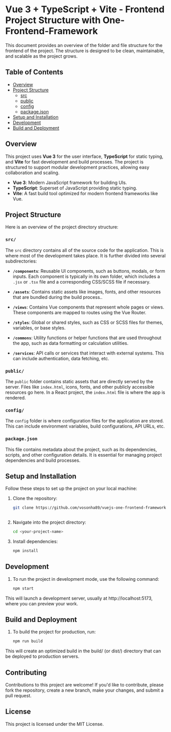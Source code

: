 
# Vue 3 + TypeScript + Vite - Frontend Project Structure with One-Frontend-Framework

This document provides an overview of the folder and file structure for the frontend of the project. The structure is designed to be clean, maintainable, and scalable as the project grows.

## Table of Contents

- [Overview](#overview)
- [Project Structure](#project-structure)
  - [src](#src)
  - [public](#public)
  - [config](#config)
  - [package.json](#packagejson)
- [Setup and Installation](#setup-and-installation)
- [Development](#development)
- [Build and Deployment](#build-and-deployment)

## Overview

This project uses **Vue 3** for the user interface, **TypeScript** for static typing, and **Vite** for fast development and build processes. The project is structured to support modular development practices, allowing easy collaboration and scaling.

- **Vue 3**: Modern JavaScript framework for building UIs.
- **TypeScript**: Superset of JavaScript providing static typing.
- **Vite**: A fast build tool optimized for modern frontend frameworks like Vue.

## Project Structure

Here is an overview of the project directory structure:


### `src/`

The `src` directory contains all of the source code for the application. This is where most of the development takes place. It is further divided into several subdirectories:

- **`/components`**: Reusable UI components, such as buttons, modals, or form inputs. Each component is typically in its own folder, which includes a `.jsx` or `.tsx` file and a corresponding CSS/SCSS file if necessary.

- **`/assets`**: Contains static assets like images, fonts, and other resources that are bundled during the build process..

- **`/views`**: Contains Vue components that represent whole pages or views. These components are mapped to routes using the Vue Router.

- **`/styles`**: Global or shared styles, such as CSS or SCSS files for themes, variables, or base styles.

- **`/commons`**: Utility functions or helper functions that are used throughout the app, such as data formatting or calculation utilities.

- **`/services`**: API calls or services that interact with external systems. This can include authentication, data fetching, etc.

### `public/`

The `public` folder contains static assets that are directly served by the server. Files like `index.html`, icons, fonts, and other publicly accessible resources go here. In a React project, the `index.html` file is where the app is rendered.


### `config/`

The `config` folder is where configuration files for the application are stored. This can include environment variables, build configurations, API URLs, etc.

### `package.json`

This file contains metadata about the project, such as its dependencies, scripts, and other configuration details. It is essential for managing project dependencies and build processes.

## Setup and Installation

Follow these steps to set up the project on your local machine:

1. Clone the repository:

   ```bash
   git clone https://github.com/vosonha89/vuejs-one-frontend-framework-struct.git <your-project-name>
  
2. Navigate into the project directory:

   ```bash
   cd <your-project-name>

3. Install dependencies:

    ```bash
    npm install


## Development

1. To run the project in development mode, use the following command:

    ```bash
    npm start

This will launch a development server, usually at http://localhost:5173, where you can preview your work.

## Build and Deployment

1. To build the project for production, run:

    ```bash
    npm run build

This will create an optimized build in the build/ (or dist/) directory that can be deployed to production servers.

## Contributing

Contributions to this project are welcome! If you'd like to contribute, please fork the repository, create a new branch, make your changes, and submit a pull request.

## License

This project is licensed under the MIT License.